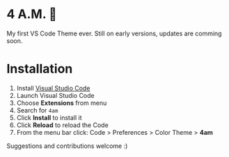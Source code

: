# 4 A.M. 🌌

My first VS Code Theme ever. Still on early versions, updates are comming soon.

# Installation

1.  Install [Visual Studio Code](https://code.visualstudio.com/)
2.  Launch Visual Studio Code
3.  Choose **Extensions** from menu
4.  Search for `4am`
5.  Click **Install** to install it
6.  Click **Reload** to reload the Code
7.  From the menu bar click: Code > Preferences > Color Theme > **4am**

Suggestions and contributions welcome :)
